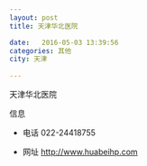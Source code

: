 ```yaml
--- 
layout: post 
title: 天津华北医院

date:   2016-05-03 13:39:56 
categories: 其他  
city: 天津
  
--- 
```

   
天津华北医院

信息
 - 电话 022-24418755

 - 网址 http://www.huabeihp.com


